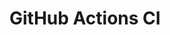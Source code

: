 # GitHub Actions CI











































































































































































































































































































































































































































































































































































































































































































































































































































































































































































































































































































































































































































































































































































































































































































































































































































































































































































































































































































































































































































































































































































































































































































































































































































































































































































































































































































































































































































































































































































































































































































































































































































































































































































































































































































































































































































